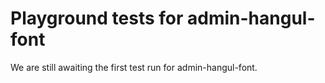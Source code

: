 # Playground tests for admin-hangul-font
We are still awaiting the first test run for admin-hangul-font.
